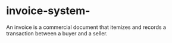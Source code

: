 # invoice-system-
An invoice is a commercial document that itemizes and records a transaction between a buyer and a seller. 
